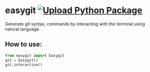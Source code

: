 # easygit [![Upload Python Package](https://github.com/Sharan-Babu/easygit/actions/workflows/python-publish.yml/badge.svg)](https://github.com/Sharan-Babu/easygit/actions/workflows/python-publish.yml)
Generate git syntax, commands by interacting with the terminal using natural language.

## How to use:
~~~python
from easygit import Easygit
git = Easygit()
git.interactive()
~~~
